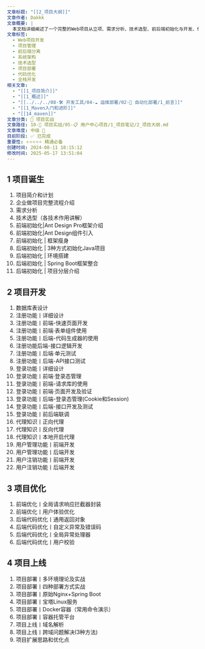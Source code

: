 ```yaml
---
文章标题: "[[2_项目大纲]]"
文章作者: Dakkk
文章概要: |
  本文档详细阐述了一个完整的Web项目从立项、需求分析、技术选型、前后端初始化与开发、代码优化到最终项目部署上线的全流程，涵盖了项目生命周期的各个核心阶段。
文章标签:
  - Web项目开发
  - 项目管理
  - 前后端分离
  - 系统架构
  - 技术选型
  - 项目部署
  - 代码优化
  - 全栈开发
相关文章:
  - "[[1_项目简介]]"
  - "[[1_概述]]"
  - "[[../../../08-🛠️ 开发工具/04-☁️ 运维部署/02-🤖 自动化部署/1_前言]]"
  - "[[1_Maven入门和进阶]]"
  - "[[14_maven]]"
文章分类: 🚀 项目实战
文章路径: 10-🚀 项目实战/05-📋 用户中心项目/1_项目笔记/2_项目大纲.md
文章难度: 中级 🌳
目前阶段: ✅ 已完成
重要性: ⭐⭐⭐⭐⭐ 精通必备
创建时间: 2024-08-11 18:15:12
修改时间: 2025-05-17 13:51:04
---
```


## 1 项目诞生

1. 项目简介和计划
2. 企业做项目完整流程介绍
3. 需求分析
4. 技术选型（各技术作用讲解）
5. 前端初始化|Ant Design Pro框架介绍
6. 前端初始化|Ant Design组件引入
7. 前端初始化 | 框架瘦身
8. 后端初始化 | 3种方式初始化Java项目
9. 后端初始化 | 环境搭建
10. 后端初始化 | Spring Boot框架整合
11. 后端初始化 | 项目分层介绍

## 2 项目开发

1. 数据库表设计
2. 注册功能丨详细设计
3. 注册功能丨前端-快速页面开发
4. 注册功能丨前端·表单组件使用
5. 注册功能丨后端-代码生成器的使用
6. 注册功能后端-接口逻辑开发
7. 注册功能丨后端·单元测试
8. 注册功能丨后端-API接口测试
9. 登录功能丨详细设计
10. 登录功能丨前端·登录态管理
11. 登录功能丨前端-请求库的使用
12. 登录功能丨前端·页面开发及验证
13. 登录功能丨后端-登录态管理(Cookie和Session)
14. 登录功能丨后端-接口开发及测试
15. 登录功能丨前后端联调
16. 代理知识丨正向代理
17. 代理知识丨反向代理
18. 代理知识丨本地开启代理
19. 用户管理功能丨前端开发
20. 用户管理功能丨后端开发
21. 用户注销功能丨前端开发
22. 用户注销功能丨后端开发
## 3 项目优化

1. 前端优化丨全局请求响应拦截器封装
2. 前端优化丨用户体验优化
3. 后端代码优化丨通用返回对象
4. 后端代码优化丨自定义异常及错误码
5. 后端代码优化丨全局异常处理器
6. 后端代码优化丨用户校验
## 4 项目上线

1. 项目部署丨多环境理论及实战
2. 项目部署丨四种部署方式实战
3. 项目部署丨原始Nginx+Spring Boot
4. 项目部署丨宝塔Linux服务
5. 项目部署丨Docker容器（常用命令演示）
6. 项目部署丨容器托管平台
7. 项目上线丨域名解析
8. 项目上线丨跨域问题解决(3种方法)
9. 项目扩展思路和优化点